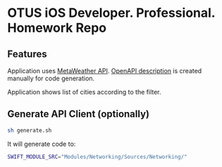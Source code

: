 # OTUS iOS Developer. Professional. Homework Repo

## Features

Application uses [MetaWeather API](https://www.metaweather.com/api/). [OpenAPI description](metaweather.yaml) is created manually for code generation.

Application shows list of cities according to the filter.

## Generate API Client (optionally)
```bash
sh generate.sh
```

It will generate code to:
```bash
SWIFT_MODULE_SRC="Modules/Networking/Sources/Networking/"
```
